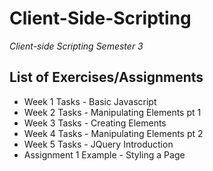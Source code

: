 # Client-Side-Scripting
*Client-side Scripting Semester 3*
## List of Exercises/Assignments ##
* Week 1 Tasks - Basic Javascript
* Week 2 Tasks - Manipulating Elements pt 1
* Week 3 Tasks - Creating Elements
* Week 4 Tasks - Manipulating Elements pt 2
* Week 5 Tasks - JQuery Introduction
* Assignment 1 Example - Styling a Page

